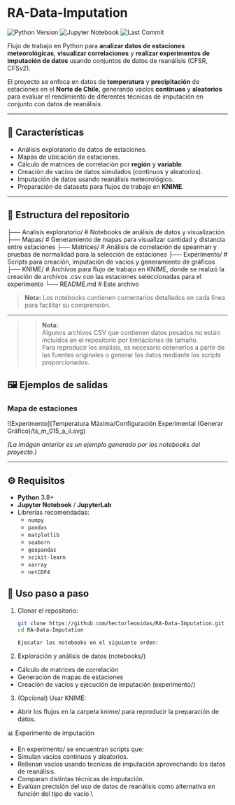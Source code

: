 # RA-Data-Imputation

![Python Version](https://img.shields.io/badge/python-3.8%2B-blue)
![Jupyter Notebook](https://img.shields.io/badge/Jupyter-Notebook-orange)
![Last Commit](https://img.shields.io/github/last-commit/hectorleonidas/RA-Data-Imputation)

Flujo de trabajo en Python para **analizar datos de estaciones meteorológicas**, **visualizar correlaciones** y **realizar experimentos de imputación de datos** usando conjuntos de datos de reanálisis (CFSR, CFSv2).  

El proyecto se enfoca en datos de **temperatura** y **precipitación** de estaciones en el **Norte de Chile**, generando vacíos **continuos** y **aleatorios** para evaluar el rendimiento de diferentes técnicas de imputación en conjunto con datos de reanálisis.

---

## 📌 Características

- Análisis exploratorio de datos de estaciones.
- Mapas de ubicación de estaciones.
- Cálculo de matrices de correlación por **región** y **variable**.
- Creación de vacíos de datos simulados (continuos y aleatorios).
- Imputación de datos usando reanálisis meteorológico.
- Preparación de datasets para flujos de trabajo en **KNIME**.

---

## 📂 Estructura del repositorio
├── Analisis exploratorio/ # Notebooks de análisis de datos y visualización
├── Mapas/ # Generamiento de mapas para visualizar cantidad y distancia entre estaciones
├── Matrices/ # Análisis de correlación de spearman y pruebas de normalidad para la selección de estaciones
├── Experimento/ # Scripts para creación, imputación de vacíos y generamiento de gráficos
├── KNIME/ # Archivos para flujo de trabajo en KNIME, donde se realizó la creación de archivos .csv con las estaciones seleccionadas para el experimento
└── README.md # Este archivo


> **Nota:** Los notebooks contienen comentarios detallados en cada línea para facilitar su comprensión.

---

> > **Nota:**  
> Algunos archivos CSV que contienen datos pesados no están incluidos en el repositorio por limitaciones de tamaño.  
> Para reproducir los análisis, es necesario obtenerlos a partir de las fuentes originales o generar los datos mediante los scripts proporcionados.

## 🖼️ Ejemplos de salidas

### Mapa de estaciones
![Experimento](Temperatura Máxima/Configuración Experimental (Generar Gráfico)/ts_m_015_a_ii.svg)

*(La imágen anterior es un ejemplo generado por los notebooks del proyecto.)*

---

## ⚙️ Requisitos

- **Python** 3.8+
- **Jupyter Notebook** / **JupyterLab**
- Librerías recomendadas:
  - `numpy`
  - `pandas`
  - `matplotlib`
  - `seaborn`
  - `geopandas`
  - `scikit-learn`
  - `xarray`
  - `netCDF4`

## 🚀 Uso paso a paso

1. Clonar el repositorio:
   ```bash
   git clone https://github.com/hectorleonidas/RA-Data-Imputation.git
   cd RA-Data-Imputation

   Ejecutar los notebooks en el siguiente orden:

2. Exploración y análisis de datos (notebooks/)
  - Cálculo de matrices de correlación
  - Generación de mapas de estaciones
  - Creación de vacíos y ejecución de imputación (experimento/)

3. (Opcional) Usar KNIME:
  - Abrir los flujos en la carpeta knime/ para reproducir la preparación de datos.

📊 Experimento de imputación
  - En experimento/ se encuentran scripts que:
  - Simulan vacíos continuos y aleatorios.
  - Rellenan vacíos usando tecnicas de imputación aprovechando los datos de reanálisis.
  - Comparan distintas técnicas de imputación.
  - Evalúan precisión del uso de datos de reanálisis como alternativa en función del tipo de vacío.\
